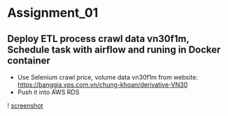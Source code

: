 # Assignment_01
## Deploy ETL process crawl data vn30f1m, Schedule task with airflow and runing in Docker container 
- Use Selenium crawl price, volume data vn30f1m from website: https://banggia.vps.com.vn/chung-khoan/derivative-VN30
- Push it into AWS RDS

! [screenshot](img/data.PNG)
